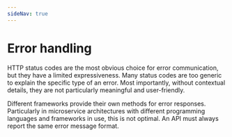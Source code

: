 ```yaml
---
sideNav: true
---
```


# Error handling

HTTP status codes are the most obvious choice for error communication, but they have a limited expressiveness. Many status codes are too generic to explain the specific type of an error. Most importantly, without contextual details, they are not particularly meaningful and user-friendly.

Different frameworks provide their own methods for error responses. Particularly in microservice architectures with different programming languages and frameworks in use, this is not optimal. An API must always report the same error message format.